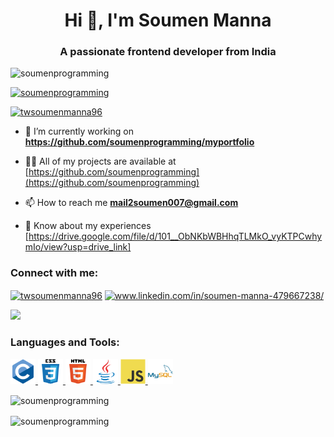 <h1 align="center">Hi 👋, I'm Soumen Manna</h1>
<h3 align="center">A passionate frontend developer from India</h3>

<p align="left"> <img src="https://komarev.com/ghpvc/?username=soumenprogramming&label=Profile&color=0e75b6&style=flat" alt="soumenprogramming" /> </p>

<p align="left"> <a href="https://github.com/ryo-ma/github-profile-trophy"><img src="https://github-profile-trophy.vercel.app/?username=soumenprogramming" alt="soumenprogramming" /></a> </p>

<p align="left"> <a href="https://twitter.com/soumenmanna96" target="blank"><img src="https://img.shields.io/twitter/follow/twsoumenmanna96?logo=twitter&style=for-the-badge" alt="twsoumenmanna96" /></a> </p>

- 🔭 I’m currently working on **https://github.com/soumenprogramming/myportfolio**

- 👨‍💻 All of my projects are available at [https://github.com/soumenprogramming](https://github.com/soumenprogramming)

- 📫 How to reach me **mail2soumen007@gmail.com**

- 📄 Know about my experiences [https://drive.google.com/file/d/101__ObNKbWBHhqTLMkO_vyKTPCwhymIo/view?usp=drive_link]
<h3 align="left">Connect with me:</h3>
<p align="left">
<a href="https://twitter.com/twsoumenmanna96" target="blank"><img align="center" src="https://raw.githubusercontent.com/rahuldkjain/github-profile-readme-generator/master/src/images/icons/Social/twitter.svg" alt="twsoumenmanna96" height="30" width="40" /></a>
<a href="https://www.linkedin.com/in/soumen-manna-479667238/" target="blank"><img align="center" src="https://raw.githubusercontent.com/rahuldkjain/github-profile-readme-generator/master/src/images/icons/Social/linked-in-alt.svg" alt="www.linkedin.com/in/soumen-manna-479667238/" height="30" width="40" /></a>
</p>
<picture>
  <source
    srcset="https://github-readme-stats.vercel.app/api?username=soumenprogramming&show_icons=true&theme=dark"
    media="(prefers-color-scheme: dark)"
  />
  <source
    srcset="https://github-readme-stats.vercel.app/api?username=soumenprogramming&show_icons=true"
    media="(prefers-color-scheme: light), (prefers-color-scheme: no-preference)"
  />
  <img src="https://github-readme-stats.vercel.app/api?username=soumenprogramming&show_icons=true" />
</picture>

<h3 align="left">Languages and Tools:</h3>
<p align="left"> <a href="https://www.cprogramming.com/" target="_blank" rel="noreferrer"> <img src="https://raw.githubusercontent.com/devicons/devicon/master/icons/c/c-original.svg" alt="c" width="40" height="40"/> </a> <a href="https://www.w3schools.com/css/" target="_blank" rel="noreferrer"> <img src="https://raw.githubusercontent.com/devicons/devicon/master/icons/css3/css3-original-wordmark.svg" alt="css3" width="40" height="40"/> </a> <a href="https://www.w3.org/html/" target="_blank" rel="noreferrer"> <img src="https://raw.githubusercontent.com/devicons/devicon/master/icons/html5/html5-original-wordmark.svg" alt="html5" width="40" height="40"/> </a> <a href="https://www.java.com" target="_blank" rel="noreferrer"> <img src="https://raw.githubusercontent.com/devicons/devicon/master/icons/java/java-original.svg" alt="java" width="40" height="40"/> </a> <a href="https://developer.mozilla.org/en-US/docs/Web/JavaScript" target="_blank" rel="noreferrer"> <img src="https://raw.githubusercontent.com/devicons/devicon/master/icons/javascript/javascript-original.svg" alt="javascript" width="40" height="40"/> </a> <a href="https://www.mysql.com/" target="_blank" rel="noreferrer"> <img src="https://raw.githubusercontent.com/devicons/devicon/master/icons/mysql/mysql-original-wordmark.svg" alt="mysql" width="40" height="40"/> </a> </p>

<p><img align="center" src="https://github-readme-stats.vercel.app/api/top-langs?username=soumenprogramming&show_icons=true&locale=en&layout=compact" alt="soumenprogramming" /></p>

<p><img align="center" src="https://github-readme-streak-stats.herokuapp.com/?user=soumenprogramming&" alt="soumenprogramming" /></p>

